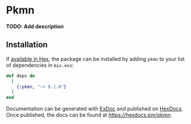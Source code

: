 # Pkmn

**TODO: Add description**

## Installation

If [available in Hex](https://hex.pm/docs/publish), the package can be installed
by adding `pkmn` to your list of dependencies in `mix.exs`:

```elixir
def deps do
  [
    {:pkmn, "~> 0.1.0"}
  ]
end
```

Documentation can be generated with [ExDoc](https://github.com/elixir-lang/ex_doc)
and published on [HexDocs](https://hexdocs.pm). Once published, the docs can
be found at <https://hexdocs.pm/pkmn>.

